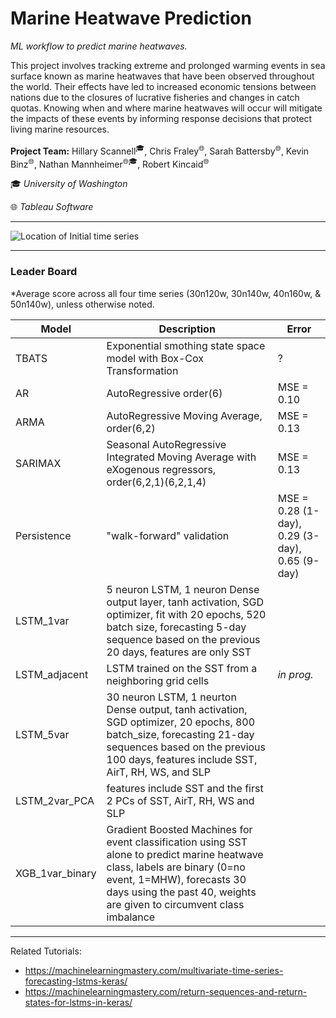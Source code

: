 # Marine Heatwave Prediction
*ML workflow to predict marine heatwaves.* 

This project involves tracking extreme and prolonged warming events in sea surface known as marine heatwaves that have been observed throughout the world. Their effects have led to increased economic tensions between nations due to the closures of lucrative fisheries and changes in catch quotas. Knowing when and where marine heatwaves will occur will mitigate the impacts of these events by informing response decisions that protect living marine resources.


**Project Team:** Hillary Scannell<sup>:mortar_board:</sup>, Chris Fraley<sup>:globe_with_meridians:</sup>, Sarah Battersby<sup>:globe_with_meridians:</sup>, Kevin Binz<sup>:globe_with_meridians:</sup>, Nathan Mannheimer<sup>:globe_with_meridians::mortar_board:</sup>, Robert Kincaid<sup>:globe_with_meridians:</sup>

:mortar_board: *University of Washington*

:globe_with_meridians: *Tableau Software*


***

![Location of Initial time series](https://github.com/hscannell/MHWpredict/blob/master/data/datamap.png)

***
### Leader Board 
*Average score across all four time series (30n120w, 30n140w, 40n160w, & 50n140w), unless otherwise noted.

| Model | Description | Error |
|---|---|---|
| TBATS | Exponential smothing state space model with Box-Cox Transformation |  ? |
| AR | AutoRegressive order(6) |  MSE = 0.10 |
| ARMA | AutoRegressive Moving Average, order(6,2) | MSE = 0.13 |
| SARIMAX | Seasonal AutoRegressive Integrated Moving Average with eXogenous regressors, order(6,2,1)(6,2,1,4) | MSE = 0.13 | 
| Persistence | "walk-forward" validation | MSE = 0.28 (1-day), 0.29 (3-day), 0.65 (9-day) |
|LSTM_1var | 5 neuron LSTM, 1 neuron Dense output layer, tanh activation, SGD optimizer, fit with 20 epochs, 520 batch size, forecasting 5-day sequence based on the previous 20 days, features are only SST | |
| LSTM_adjacent | LSTM trained on the SST from a neighboring grid cells | *in prog.*|
| LSTM_5var | 30 neuron LSTM, 1 neurton Dense output, tanh activation, SGD optimizer, 20 epochs, 800 batch_size, forecasting 21-day sequences based on the previous 100 days, features include SST, AirT, RH, WS, and SLP | |   
| LSTM_2var_PCA | features include SST and the first 2 PCs of SST, AirT, RH, WS and SLP | |
| XGB_1var_binary | Gradient Boosted Machines for event classification using SST alone to predict marine heatwave class, labels are binary (0=no event, 1=MHW), forecasts 30 days using the past 40, weights are given to circumvent class imbalance | |

***
Related Tutorials:
- https://machinelearningmastery.com/multivariate-time-series-forecasting-lstms-keras/
- https://machinelearningmastery.com/return-sequences-and-return-states-for-lstms-in-keras/

